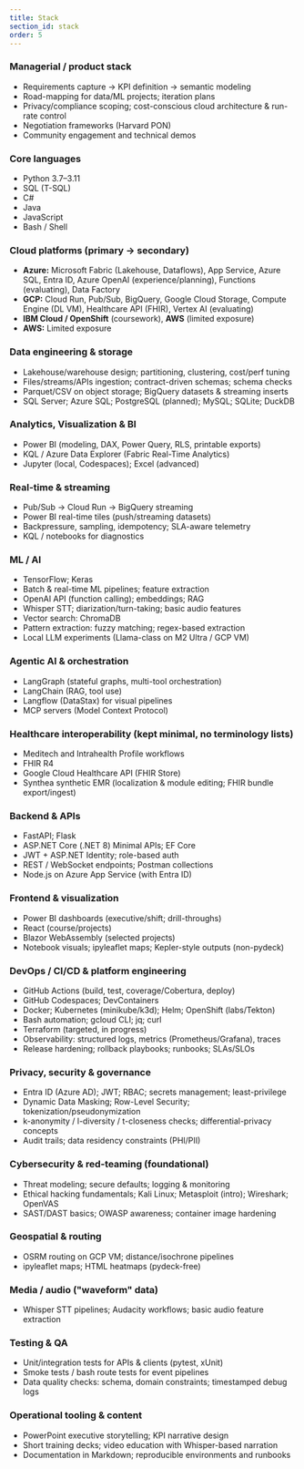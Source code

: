 ```yaml
---
title: Stack
section_id: stack
order: 5
---
```


### Managerial / product stack
* Requirements capture → KPI definition → semantic modeling
* Road-mapping for data/ML projects; iteration plans
* Privacy/compliance scoping; cost-conscious cloud architecture & run-rate control
* Negotiation frameworks (Harvard PON)
* Community engagement and technical demos

### Core languages
* Python 3.7–3.11
* SQL (T-SQL)
* C#
* Java
* JavaScript
* Bash / Shell

### Cloud platforms (primary → secondary)
* **Azure:** Microsoft Fabric (Lakehouse, Dataflows), App Service, Azure SQL, Entra ID, Azure OpenAI (experience/planning), Functions (evaluating), Data Factory
* **GCP:** Cloud Run, Pub/Sub, BigQuery, Google Cloud Storage, Compute Engine (DL VM), Healthcare API (FHIR), Vertex AI (evaluating)
* **IBM Cloud / OpenShift** (coursework), **AWS** (limited exposure)
* **AWS:** Limited exposure

### Data engineering & storage
* Lakehouse/warehouse design; partitioning, clustering, cost/perf tuning
* Files/streams/APIs ingestion; contract-driven schemas; schema checks
* Parquet/CSV on object storage; BigQuery datasets & streaming inserts
* SQL Server; Azure SQL; PostgreSQL (planned); MySQL; SQLite; DuckDB

### Analytics, Visualization & BI
* Power BI (modeling, DAX, Power Query, RLS, printable exports)
* KQL / Azure Data Explorer (Fabric Real-Time Analytics)
* Jupyter (local, Codespaces); Excel (advanced)

### Real-time & streaming
* Pub/Sub → Cloud Run → BigQuery streaming
* Power BI real-time tiles (push/streaming datasets)
* Backpressure, sampling, idempotency; SLA-aware telemetry
* KQL / notebooks for diagnostics

### ML / AI
* TensorFlow; Keras
* Batch & real-time ML pipelines; feature extraction
* OpenAI API (function calling); embeddings; RAG
* Whisper STT; diarization/turn-taking; basic audio features
* Vector search: ChromaDB
* Pattern extraction: fuzzy matching; regex-based extraction
* Local LLM experiments (Llama-class on M2 Ultra / GCP VM)

### Agentic AI & orchestration
* LangGraph (stateful graphs, multi-tool orchestration)
* LangChain (RAG, tool use)
* Langflow (DataStax) for visual pipelines
* MCP servers (Model Context Protocol)

### Healthcare interoperability (kept minimal, no terminology lists)
* Meditech and Intrahealth Profile workflows
* FHIR R4
* Google Cloud Healthcare API (FHIR Store)
* Synthea synthetic EMR (localization & module editing; FHIR bundle export/ingest)

### Backend & APIs
* FastAPI; Flask
* ASP.NET Core (.NET 8) Minimal APIs; EF Core
* JWT + ASP.NET Identity; role-based auth
* REST / WebSocket endpoints; Postman collections
* Node.js on Azure App Service (with Entra ID)

### Frontend & visualization
* Power BI dashboards (executive/shift; drill-throughs)
* React (course/projects)
* Blazor WebAssembly (selected projects)
* Notebook visuals; ipyleaflet maps; Kepler-style outputs (non-pydeck)

### DevOps / CI/CD & platform engineering
* GitHub Actions (build, test, coverage/Cobertura, deploy)
* GitHub Codespaces; DevContainers
* Docker; Kubernetes (minikube/k3d); Helm; OpenShift (labs/Tekton)
* Bash automation; gcloud CLI; jq; curl
* Terraform (targeted, in progress)
* Observability: structured logs, metrics (Prometheus/Grafana), traces
* Release hardening; rollback playbooks; runbooks; SLAs/SLOs

### Privacy, security & governance
* Entra ID (Azure AD); JWT; RBAC; secrets management; least-privilege
* Dynamic Data Masking; Row-Level Security; tokenization/pseudonymization
* k-anonymity / l-diversity / t-closeness checks; differential-privacy concepts
* Audit trails; data residency constraints (PHI/PII)

### Cybersecurity & red-teaming (foundational)
* Threat modeling; secure defaults; logging & monitoring
* Ethical hacking fundamentals; Kali Linux; Metasploit (intro); Wireshark; OpenVAS
* SAST/DAST basics; OWASP awareness; container image hardening

### Geospatial & routing
* OSRM routing on GCP VM; distance/isochrone pipelines
* ipyleaflet maps; HTML heatmaps (pydeck-free)

### Media / audio ("waveform" data)
* Whisper STT pipelines; Audacity workflows; basic audio feature extraction

### Testing & QA
* Unit/integration tests for APIs & clients (pytest, xUnit)
* Smoke tests / bash route tests for event pipelines
* Data quality checks: schema, domain constraints; timestamped debug logs

### Operational tooling & content
* PowerPoint executive storytelling; KPI narrative design
* Short training decks; video education with Whisper-based narration
* Documentation in Markdown; reproducible environments and runbooks
